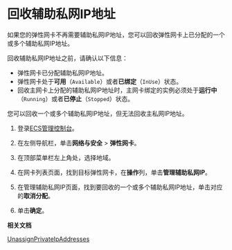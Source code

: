# 回收辅助私网IP地址

如果您的弹性网卡不再需要辅助私网IP地址，您可以回收弹性网卡上已分配的一个或多个辅助私网IP地址。

回收辅助私网IP地址之前，请确认以下信息：

-   弹性网卡已分配辅助私网IP地址。
-   弹性网卡处于**可用**（`Available`）或者**已绑定**（`InUse`）状态。
-   回收主网卡上分配的辅助私网IP地址时，主网卡绑定的实例必须处于**运行中**（`Running`）或者**已停止**（`Stopped`）状态。

您可以回收一个或多个辅助私网IP地址，但无法回收主私网IP地址。

1.  登录[ECS管理控制台](https://ecs.console.aliyun.com)。

2.  在左侧导航栏，单击**网络与安全** \> **弹性网卡**。

3.  在顶部菜单栏左上角处，选择地域。

4.  在网卡列表页面，找到目标弹性网卡，在**操作**列，单击**管理辅助私网IP**。

5.  在管理辅助私网IP页面，找到要回收的一个或多个辅助私网IP地址，单击对应的**取消分配**。

6.  单击**确定**。


**相关文档**  


[UnassignPrivateIpAddresses](/cn.zh-CN/API参考/弹性网卡/UnassignPrivateIpAddresses.md)

